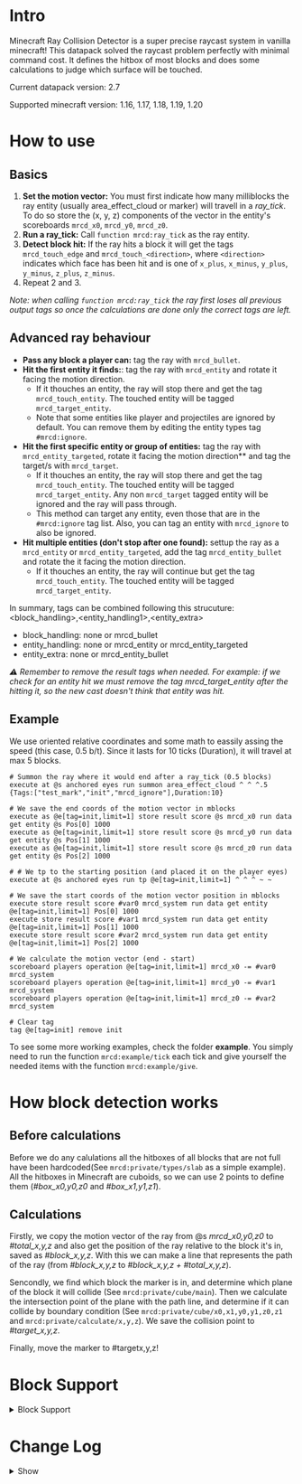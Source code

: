 # Intro
Minecraft Ray Collision Detector is a super precise raycast system in vanilla minecraft! This datapack solved the raycast problem perfectly with minimal command cost. It defines the hitbox of most blocks and does some calculations to judge which surface will be touched.

Current datapack version: 2.7

Supported minecraft version: 1.16, 1.17, 1.18, 1.19, 1.20

# How to use

## Basics
1. **Set the motion vector:** You must first indicate how many milliblocks the ray entity (usually area_effect_cloud or marker) will travell in a *ray_tick*. To do so store the (x, y, z) components of the vector in the entity's scoreboards `mrcd_x0`, `mrcd_y0`, `mrcd_z0`.
2. **Run a ray_tick:** Call `function mrcd:ray_tick` as the ray entity.
3. **Detect block hit:** If the ray hits a block it will get the tags `mrcd_touch_edge` and `mrcd_touch_<direction>`, where `<direction>` indicates which face has been hit and is one of `x_plus`, `x_minus`, `y_plus`, `y_minus`, `z_plus`, `z_minus`.
4. Repeat 2 and 3.

*Note: when calling `function mrcd:ray_tick` the ray first loses all previous output tags so once the calculations are done only the correct tags are left.*

## Advanced ray behaviour
- **Pass any block a player can:** tag the ray with `mrcd_bullet`.
- **Hit the first entity it finds:**: tag the ray with `mrcd_entity` and rotate it facing the motion direction. 
    - If it thouches an entity, the ray will stop there and get the tag `mrcd_touch_entity`. The touched entity will be tagged `mrcd_target_entity`. 
    - Note that some entities like player and projectiles are ignored by default. You can remove them by editing the entity types tag `#mrcd:ignore`.
- **Hit the first specific entity or group of entities:** tag the ray with `mrcd_entity_targeted`, rotate it facing the motion direction** and tag the target/s with `mrcd_target`.
    - If it thouches an entity, the ray will stop there and get the tag `mrcd_touch_entity`. The touched entity will be tagged `mrcd_target_entity`. Any non `mrcd_target` tagged entity will be ignored and the ray will pass through. 
    - This method can target any entity, even those that are in the `#mrcd:ignore` tag list. Also, you can tag an entity with `mrcd_ignore` to also be ignored.
- **Hit multiple entities (don't stop after one found):** settup the ray as a `mrcd_entity` or `mrcd_entity_targeted`, add the tag `mrcd_entity_bullet` and rotate the  it facing the motion direction. 
    - If it thouches an entity, the ray will continue but get the tag `mrcd_touch_entity`. The touched entity will be tagged `mrcd_target_entity`.

In summary, tags can be combined following this strucuture: <block_handling>,<entity_handling1>,<entity_extra>
* block_handling: none or mrcd_bullet
* entity_handling: none or mrcd_entity or mrcd_entity_targeted
* entity_extra: none or mrcd_entity_bullet

*⚠️ Remember to remove the result tags when needed. For example: if we check for an entity hit we must remove the tag mrcd_target_entity after the hitting it, so the new cast doesn't think that entity was hit.*

## Example
We use oriented relative coordinates and some math to eassily assing the speed (this case, 0.5 b/t). Since it lasts for 10 ticks (Duration), it will travel at max 5 blocks.

```mcfunction
# Summon the ray where it would end after a ray_tick (0.5 blocks)
execute at @s anchored eyes run summon area_effect_cloud ^ ^ ^.5 {Tags:["test_mark","init","mrcd_ignore"],Duration:10}

# We save the end coords of the motion vector in mblocks
execute as @e[tag=init,limit=1] store result score @s mrcd_x0 run data get entity @s Pos[0] 1000
execute as @e[tag=init,limit=1] store result score @s mrcd_y0 run data get entity @s Pos[1] 1000
execute as @e[tag=init,limit=1] store result score @s mrcd_z0 run data get entity @s Pos[2] 1000

# # We tp to the starting position (and placed it on the player eyes)
execute at @s anchored eyes run tp @e[tag=init,limit=1] ^ ^ ^ ~ ~

# We save the start coords of the motion vector position in mblocks
execute store result score #var0 mrcd_system run data get entity @e[tag=init,limit=1] Pos[0] 1000
execute store result score #var1 mrcd_system run data get entity @e[tag=init,limit=1] Pos[1] 1000
execute store result score #var2 mrcd_system run data get entity @e[tag=init,limit=1] Pos[2] 1000

# We calculate the motion vector (end - start)
scoreboard players operation @e[tag=init,limit=1] mrcd_x0 -= #var0 mrcd_system
scoreboard players operation @e[tag=init,limit=1] mrcd_y0 -= #var1 mrcd_system
scoreboard players operation @e[tag=init,limit=1] mrcd_z0 -= #var2 mrcd_system

# Clear tag
tag @e[tag=init] remove init
```

To see some more working examples, check the folder **example**. You simply need to run the function `mrcd:example/tick` each tick and give yourself the needed items with the function `mrcd:example/give`.

# How block detection works
## Before calculations
Before we do any calulations all the hitboxes of all blocks that are not full have been hardcoded(See `mrcd:private/types/slab` as a simple example). All the hitboxes in Minecraft are cuboids, so we can use 2 points to define them (*#box_x0,y0,z0* and *#box_x1,y1,z1*).

## Calculations
Firstly, we copy the motion vector of the ray from @s *mrcd_x0,y0,z0* to *#total_x,y,z* and also get the position of the ray relative to the block it's in, saved as *#block_x,y,z*. With this we can make a line that represents the path of the ray (from *#block_x,y,z* to *#block_x,y,z + #total_x,y,z*).

Sencondly, we find which block the marker is in, and determine which plane of the block it will collide (See `mrcd:private/cube/main`). Then we calculate the intersection point of the plane with the path line, and determine if it can collide by boundary condition (See `mrcd:private/cube/x0,x1,y0,y1,z0,z1` and `mrcd:private/calculate/x,y,z`). We save the collision point to *#target_x,y,z*.

Finally, move the marker to #targetx,y,z!

# Block Support
<details>
  <summary>Block Support</summary>    
These blocks listed below are supported in is datapack. Please post an issue if you find some unsupported blocks and bugs. *All blocks are listed using the latest minecraft block tags*

* any full block
* simple blocks
    * minecraft:conduit
    * minecraft:sugar_cane
    * minecraft:cocoa
    * minecraft:beetroots
    * minecraft:nether_wart
    * minecraft:kelp
    * minecraft:lever
    * minecraft:tripwire_hook
    * minecraft:tripwire
    * minecraft:daylight_detector
    * minecraft:enchanting_table
    * minecraft:stonecutter
    * minecraft:end_portal_frame
    * minecraft:ladder
    * minecraft:lily_pad
    * minecraft:sweet_berry_bush
    * minecraft:wheat
    * minecraft:snow
    * minecraft:cactus
    * minecraft:cake
    * minecraft:ender_chest
    * minecraft:bamboo
    * minecraft:bamboo_sapling
    * minecraft:chain
    * minecraft:twisting_vines
    * minecraft:twisting_vines_plant
    * minecraft:weeping_vines
    * minecraft:weeping_vines_plant
    * minecraft:nether_sprouts
    * minecraft:soul_fire
    * minecraft:small_dripleaf
    * minecraft:spore_blossom
    * minecraft:big_dripleaf_stem
    * minecraft:small_amethyst_bud
    * minecraft:medium_amethyst_bud
    * minecraft:large_amethyst_bud
    * minecraft:amethyst_cluster
    * minecraft:pointed_dripstone
    * minecraft:hanging_roots
    * minecraft:turtle_egg
    * minecraft:light
    * minecraft:sculk_sensor
    * minecraft:frogspawn
    * minecraft:sculk_shrieker
    * minecraft:mangrove_propagule
    * minecraft:sniffer_egg
    * minecraft:calibrated_sculk_sensor
    * minecraft:decorated_pot
    * minecraft:piglin_head
    * minecraft:piglin_wall_head
    * minecraft:torchflower_crop
    * minecraft:pitcher_crop
    * #minecraft:slabs
    * #minecraft:pressure_plates
    * #minecraft:wall_signs
    * #minecraft:flower_pots
    * #minecraft:buttons
    * #minecraft:doors
    * #minecraft:trapdoors
    * #minecraft:rails
    * #minecraft:carpets
    * #minecraft:small_flowers
    * #minecraft:tall_flowers
    * #minecraft:campfires
    * #minecraft:candles
    * #minecraft:cave_vinescave
    * #minecraft:all_hanging_signs
    * #mrcd:mushroom
        * red mushroom and brown mushroom
    * #mrcd:standing_sign_like
        * standing sign and standing banner
    * #mrcd:repeater_like
        * repeater and comparator
    * #mrcd:attached_melon_stem_like
        * attached melon stem and attached pumpkin stem
    * #mrcd:melon_stem_like
        * melon stem and pumpkin stem
    * #mrcd:carrots_like
        * carrot and potato
    * #mrcd:big_chest
        * normal chest and trapped chest
    * #mrcd:fence_gate_like
        * all kinds of fence gates
    * #mrcd:skull_like
        * all kinds of skulls, including dragon head
    * #mrcd:wall_skull_like
        * all kinds of skulls, including dragon head
    * #mrcd:wall_torches
        * torch, soul torch and redstone torch
    * #mrcd:grass_path_like
        * grass path and farmland
    * #mrcd:torches
        * torch, soul torch and redstone torch
    * #mrcd:wall_coral_like
        * all kinds of corals
    * #mrcd:coral_plant_like
        * all kinds of corals
    * #mrcd:coral_fan_like
        * all kinds of corals
    * #mrcd:grass_like
        * grass, fern and dead bush
    * #mrcd:sapling_like
        * all kinds of saplings and seagrass
    * #mrcd:wall_banner_like
        * wall banner
    * #mrcd:fungus
        * crimson and warped fungus
    * #mrcd:roots
        * crimson and warped roots
    * #mrcd:rod_like
        * end rod and lightning rod
    * #mrcd:carpet_like
        * wool, moss carpets

* complex blocks
    * minecraft:redstone_wire
    * minecraft:piston_head
    * minecraft:brewing_stand
    * minecraft:grindstone
    * minecraft:bell
    * minecraft:hopper
    * minecraft:lectern
    * minecraft:chorus_plant
    * minecraft:scaffolding
    * minecraft:big_dripleaf
    * minecraft:candle_cake
    * #minecraft:cauldrons
    * #minecraft:anvil
    * #minecraft:stairs
    * #minecraft:walls
    * #mrcd:glass_pane_like
        * glass pane, stained glass pane and iron bars
    * #minecraft:fences
    * #minecraft:beds
    * #mrcd:azalea
        * azalea and flower_azalea
    * #mrcd:vine_like
        * vines, glow_lichen, sculk_vein and fire (what????)
    * #mrcd:piston
        * sticky piston and normal piston
    * #mrcd:lanterns
        * lantern and soul lantern
</details>

# Change Log
<details>
  <summary>Show</summary>

* v1.0
* v1.1
    * Add sweet berry bush support.
* v1.2
    * AECs can recognize entities now.
    * Some functions changed.
* v1.2.1
    * AECs can teleport to the edge of hitboxes of entities.
* v1.2.2
    * bugfix: AECs that touch x+, y+ and z+ of full blocks will stay in the previous block.
    * Some changes in examples.
* v2.0
    * Change name to MRCD (Minecraft Ray Collision Detector).
    * bugfix: mushrooms are treated as full blocks.
    * bugfix: bullets can pass bamboo.
    * Add all flowers, bamboo and bamboo saplings support.
        * Flowers, bamboos and bamboo saplings are now fully supported. Our datapack calculates the random hitbox in different position when bullets pass them.
* v2.1
    * Support 1.16
    * Support fire, soul_fire, soul lantern, soul torch, soul campfire, chain block, nether vines, nether sprouts, fungus and nether roots.
    * Add new properties for walls and redstone wire.
    * bugfix: vines are treated as full blocks.
* v2.2-pre1
    * Optimize commands usage (~10% less).
* v2.2
    * Updates
        * Support for 1.17 snapshot 21w05b.
        * Added a new type ray (mrcd_entity_targeted) used to only detect a specific group of entities.
        * Remade the example to be more complete.
    * Changes
        * No longer uses mrcd:target entity_type tag, instead uses mrcd:ignore. This makes it easier to update and customize.
        * Changed some name folders and distribution to be more self explanatory.
            * 'generic' folder is now named 'private'
            * 'generic/start' file is now located at the same level as init and is called 'ray_tick'
            * 'init' file is now located inside private folder 'private/init'
    * Fixes
        * Stairs missing the straight variant.
        * Bed not working
        * Turtle eggs where missing
    * Know bugs
        * Pointed_dripstone offset not calculated well (so it's currently not calculated)
* v2.3
    * Updates
        * Support for 1.17.
    * Changes
        * Added #mrcd:azalea, sculk_sensor and powder_snow
        * Light block treated as air
    * Fixes
        * Dripstone offset wasn't considered (seems more presice than previous version)
 * v2.4
   * Updates
       * Added new type of ray `mrcd_entity_bullet`
 * v2.5
   * Updates
      * Merged the pull request of the new XOR algorithm (from 350 lines to 100) for offset blocks done by xwjcool123
      * Added support for 1.16
   * Changes
      * 1.17 block checks are now skiped in older versions
          * This means some changes on some block tags
   * Fixes
      * Weeping vines and Cave Vines were grouped with the same hitbox
      * Blackstone pressure plate was missing
 * v2.6
   * Updates
      * Added support for 1.19
   * Fixes
      * 1.17 blocks not working
      * Made ray entity detection hitbox precise
 * v2.6.1
   * Fixes
      * Made ray entity detection hitbox precise
 * v2.6.2
   * Updates
      * Added the possibility to use the `mrcd_ignore` tag to force ignore entities
      * Improved example to show how to properly cast instant rays 
   * Changes
      * Renamed some internal tags to be more descriptive
      * Entity hit detection redone, so it's even preciser (the check is done in steps of 0.33 blocks) 
      * Optimitzations
          * If no entit hitbox in block, don't do entity calculations
          * If you hit entity, you don't need to calculate block stuff (`mrcd_entity` and `mrcd_entity_targeted`)
   * Fixes
      * Ray should not target itself
      * Ray sometimes getting inside complex block when the ray was comming from -xyz (collision not working)
      * mrcd_entity and mrcd_entity_targeted could tag more than one entity when not being a mrcd_entity_bullet
 * v2.6.3
   * Updates
      * Revised and redone a bunch of code. This optimizations plus the 2.6.2 changes mean:
           * calling `ray_tick` runs between 23..52% less commands depending on the ray type and distance traveled. This is because for each block check iteration:
             * ~26% less commands are used when the ray targets full blocks (air)
             * ~45% less commands are used when the ray targets non full blocks (trapdoors, slabs, bells, ...)
             * ~47% less commands are used when the ray targets both blocks and entities
   * Fixes
      * Ray not being calculated properly when going through air corners
      * Ray going moving towards negative x and/or y and/or y with long "motion" sometimes iterated forever (caused by impressions)
      * Hanging roots, Lectern, Bamboo[leaves:large], Baners on wall not calc ok
      * Missing sea pickle, composter
 * v2.7
   * Updates
      * Added support for 1.20
   * Changes
      * Default recursion limit is 256 (can be changed in the `ini.mcfunction` file)
   * Fixes
      * Fixed a bug where the ray would endlessly recurse, freezing the game. This would happen when the ray was passing through the corner of a block hitbox.
 * v2.7.1
   * Updates
      * Better entity hitbox hit precision
</details>
